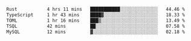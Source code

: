 <!--START_SECTION:waka-->

```txt
Rust           4 hrs 11 mins   ███████████░░░░░░░░░░░░░░   44.46 %
TypeScript     1 hr 43 mins    ████▓░░░░░░░░░░░░░░░░░░░░   18.33 %
TOML           1 hr 16 mins    ███▒░░░░░░░░░░░░░░░░░░░░░   13.49 %
TSQL           42 mins         ██░░░░░░░░░░░░░░░░░░░░░░░   07.58 %
MySQL          12 mins         ▓░░░░░░░░░░░░░░░░░░░░░░░░   02.18 %
```

<!--END_SECTION:waka-->